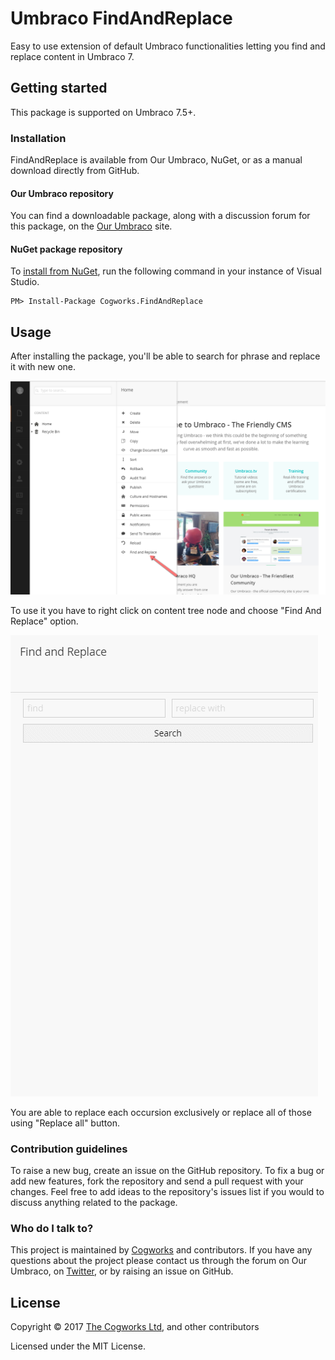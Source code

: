 # Umbraco FindAndReplace

Easy to use extension of default Umbraco functionalities letting you find and replace content in Umbraco 7.

## Getting started

This package is supported on Umbraco 7.5+.

### Installation

FindAndReplace is available from Our Umbraco, NuGet, or as a manual download directly from GitHub.

#### Our Umbraco repository
You can find a downloadable package, along with a discussion forum for this package, on the [Our Umbraco](https://our.umbraco.org/projects/website-utilities/findandreplace/) site.

#### NuGet package repository
To [install from NuGet](https://www.nuget.org/packages/Cogworks.FindAndReplace/), run the following command in your instance of Visual Studio.

    PM> Install-Package Cogworks.FindAndReplace

## Usage

After installing the package, you'll be able to search for phrase and replace it with new one.

![FindAndReplace Menu Item](docs/img/menu-item.png?raw=true)

To use it you have to right click on content tree node and choose "Find And Replace" option.

![Meganav Property Editor](docs/img/replace-all.gif?raw=true)

You are able to replace each occursion exclusively or replace all of those using "Replace all" button.

### Contribution guidelines

To raise a new bug, create an issue on the GitHub repository. To fix a bug or add new features, fork the repository and send a pull request with your changes. Feel free to add ideas to the repository's issues list if you would to discuss anything related to the package.

### Who do I talk to?
This project is maintained by [Cogworks](http://www.thecogworks.com/) and contributors. If you have any questions about the project please contact us through the forum on Our Umbraco, on [Twitter](https://twitter.com/cogworks), or by raising an issue on GitHub.

## License

Copyright &copy; 2017 [The Cogworks Ltd](http://www.thecogworks.com/), and other contributors

Licensed under the MIT License.